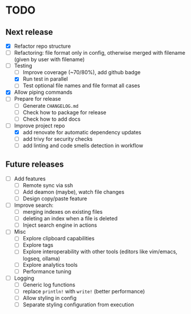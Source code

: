 # TODO

## Next release

- [x] Refactor repo structure
- [ ] Refactoring: file format only in config, otherwise merged with filename (given by user with filename)
- [ ] Testing
  - [ ] Improve coverage (~70/80%), add github badge
  - [x] Run test in parallel
  - [ ] Test optional file names and file format all cases
- [x] Allow piping commands
- [ ] Prepare for release
  - [ ] Generate `CHANGELOG.md`
  - [ ] Check how to package for release
  - [ ] Check how to add docs
- [ ] Improve project repo
  - [x] add renovate for automatic dependency updates
  - [ ] add trivy for security checks
  - [ ] add linting and code smells detection in workflow

## Future releases

- [ ] Add features
  - [ ] Remote sync via ssh
  - [ ] Add deamon (maybe), watch file changes
  - [ ] Design copy/paste feature
- [ ] Improve search:
  - [ ] merging indexes on existing files
  - [ ] deleting an index when a file is deleted
  - [ ] Inject search engine in actions
- [ ] Misc
  - [ ] Explore clipboard capabilities
  - [ ] Explore tags
  - [ ] Explore interoperability with other tools (editors like vim/emacs, logseq, ollama)
  - [ ] Explore analytics tools
  - [ ] Performance tuning
- [ ] Logging
  - [ ] Generic log functions
  - [ ] replace `println!` with `write!` (better performance)
  - [ ] Allow styling in config
  - [ ] Separate styling configuration from execution